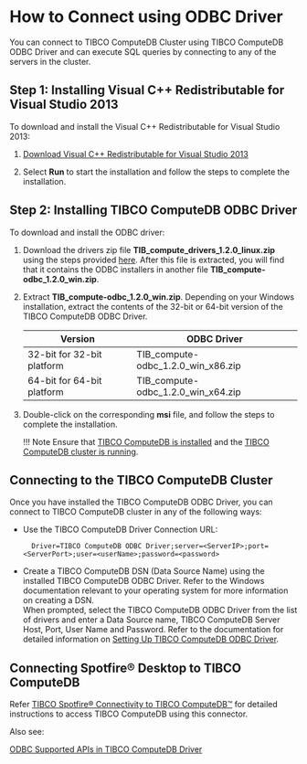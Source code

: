<a id="howto-odbc"></a>
# How to Connect using ODBC Driver

You can connect to TIBCO ComputeDB Cluster using TIBCO ComputeDB ODBC Driver and can execute SQL queries by connecting to any of the servers in the cluster.

<a id="howto-odbc-step1"></a>
## Step 1: Installing Visual C++ Redistributable for Visual Studio 2013

To download and install the Visual C++ Redistributable for Visual Studio 2013:

1. [Download Visual C++ Redistributable for Visual Studio 2013](https://www.microsoft.com/en-in/download/details.aspx?id=40784)

2. Select **Run** to start the installation and follow the steps to complete the installation.

<a id="howto-odbc-step2"></a>
## Step 2: Installing TIBCO ComputeDB ODBC Driver

To download and install the ODBC driver:

1. Download the drivers zip file **TIB_compute_drivers_1.2.0_linux.zip** using the steps provided [here](/install/install_on_premise.md). After this file is  extracted, you will find that it contains the ODBC installers in another file **TIB_compute-odbc_1.2.0_win.zip**. 
2. Extract **TIB_compute-odbc_1.2.0_win.zip**. Depending on your Windows installation, extract the contents of the 32-bit or 64-bit version of the TIBCO ComputeDB ODBC Driver.

    | Version | ODBC Driver |
    |--------|--------|
    |32-bit for 32-bit platform|TIB_compute-odbc_1.2.0_win_x86.zip|
    |64-bit for 64-bit platform|TIB_compute-odbc_1.2.0_win_x64.zip|

4. Double-click on the corresponding **msi** file, and follow the steps to complete the installation.

	!!! Note
		Ensure that [TIBCO ComputeDB is installed](../install.md) and the [TIBCO ComputeDB cluster is running](start_snappy_cluster.md).

## Connecting to the TIBCO ComputeDB Cluster 
Once you have installed the TIBCO ComputeDB ODBC Driver, you can connect to TIBCO ComputeDB cluster in any of the following ways:

* Use the TIBCO ComputeDB Driver Connection URL:

		Driver=TIBCO ComputeDB ODBC Driver;server=<ServerIP>;port=<ServerPort>;user=<userName>;password=<password> 
	        
* Create a TIBCO ComputeDB DSN (Data Source Name) using the installed TIBCO ComputeDB ODBC Driver. Refer to the Windows documentation relevant to your operating system for more information on creating a DSN. </br>
When prompted, select the TIBCO ComputeDB ODBC Driver from the list of drivers and enter a Data Source name, TIBCO ComputeDB Server Host, Port, User Name and Password.
Refer to the documentation for detailed information on [Setting Up TIBCO ComputeDB ODBC Driver](../setting_up_odbc_driver-tableau_desktop.md).  

## Connecting Spotfire® Desktop to TIBCO ComputeDB
Refer [TIBCO Spotfire® Connectivity to TIBCO ComputeDB™](https://community.tibco.com/wiki/tibco-spotfire-connectivity-tibco-computedb) for detailed instructions to access TIBCO ComputeDB using this connector.

Also see:

[ODBC Supported APIs in TIBCO ComputeDB Driver](/reference/API_Reference/odbc_supported_apis.md)
